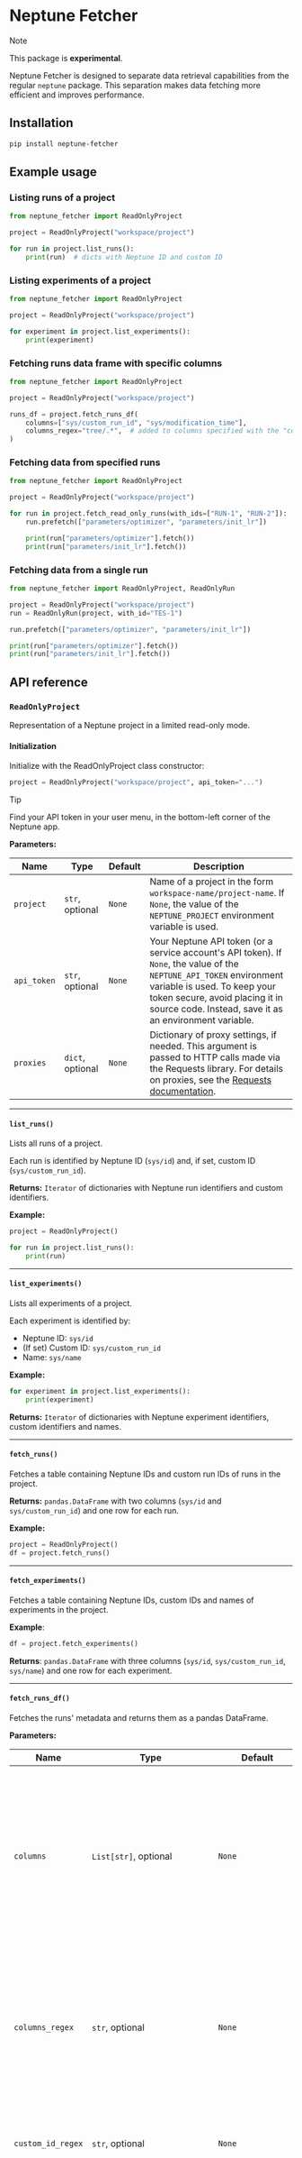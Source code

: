 # Neptune Fetcher

> [!NOTE]
> This package is **experimental**.

Neptune Fetcher is designed to separate data retrieval capabilities from the regular `neptune` package. This separation makes data fetching more efficient and improves performance.

## Installation

```bash
pip install neptune-fetcher
```

## Example usage

### Listing runs of a project

```python
from neptune_fetcher import ReadOnlyProject

project = ReadOnlyProject("workspace/project")

for run in project.list_runs():
    print(run)  # dicts with Neptune ID and custom ID
```

### Listing experiments of a project

```python
from neptune_fetcher import ReadOnlyProject

project = ReadOnlyProject("workspace/project")

for experiment in project.list_experiments():
    print(experiment)
```

### Fetching runs data frame with specific columns

```python
from neptune_fetcher import ReadOnlyProject

project = ReadOnlyProject("workspace/project")

runs_df = project.fetch_runs_df(
    columns=["sys/custom_run_id", "sys/modification_time"],
    columns_regex="tree/.*",  # added to columns specified with the "columns" parameter
)
```

### Fetching data from specified runs

```python
from neptune_fetcher import ReadOnlyProject

project = ReadOnlyProject("workspace/project")

for run in project.fetch_read_only_runs(with_ids=["RUN-1", "RUN-2"]):
    run.prefetch(["parameters/optimizer", "parameters/init_lr"])

    print(run["parameters/optimizer"].fetch())
    print(run["parameters/init_lr"].fetch())
```

### Fetching data from a single run

```python
from neptune_fetcher import ReadOnlyProject, ReadOnlyRun

project = ReadOnlyProject("workspace/project")
run = ReadOnlyRun(project, with_id="TES-1")

run.prefetch(["parameters/optimizer", "parameters/init_lr"])

print(run["parameters/optimizer"].fetch())
print(run["parameters/init_lr"].fetch())
```

## API reference

### `ReadOnlyProject`

Representation of a Neptune project in a limited read-only mode.

#### Initialization

Initialize with the ReadOnlyProject class constructor:

```python
project = ReadOnlyProject("workspace/project", api_token="...")
```

> [!TIP]
> Find your API token in your user menu, in the bottom-left corner of the Neptune app.

__Parameters:__

| Name        | Type             | Default | Description                                                               |
|-------------|------------------|---------|---------------------------------------------------------------------------|
| `project`   | `str`, optional  | `None`  | Name of a project in the form `workspace-name/project-name`. If `None`, the value of the `NEPTUNE_PROJECT` environment variable is used. |
| `api_token` | `str`, optional  | `None`  | Your Neptune API token (or a service account's API token). If `None`, the value of the `NEPTUNE_API_TOKEN` environment variable is used. To keep your token secure, avoid placing it in source code. Instead, save it as an environment variable. |
| `proxies`   | `dict`, optional | `None`  | Dictionary of proxy settings, if needed. This argument is passed to HTTP calls made via the Requests library. For details on proxies, see the [Requests documentation](https://requests.readthedocs.io/). |

---

#### `list_runs()`

Lists all runs of a project.

Each run is identified by Neptune ID (`sys/id`) and, if set, custom ID (`sys/custom_run_id`).

__Returns:__ `Iterator` of dictionaries with Neptune run identifiers and custom identifiers.

__Example:__

```python
project = ReadOnlyProject()

for run in project.list_runs():
    print(run)
```

---


#### `list_experiments()`

Lists all experiments of a project.

Each experiment is identified by:

- Neptune ID: `sys/id`
- (If set) Custom ID: `sys/custom_run_id`
- Name: `sys/name`

__Example:__

```python
for experiment in project.list_experiments():
    print(experiment)
```

__Returns:__ `Iterator` of dictionaries with Neptune experiment identifiers, custom identifiers and names.

---


#### `fetch_runs()`

Fetches a table containing Neptune IDs and custom run IDs of runs in the project.

__Returns:__ `pandas.DataFrame` with two columns (`sys/id` and `sys/custom_run_id`) and one row for each run.

__Example:__

```python
project = ReadOnlyProject()
df = project.fetch_runs()
```

---


#### `fetch_experiments()`

Fetches a table containing Neptune IDs, custom IDs and names of experiments in the project.

__Example__:
```python
df = project.fetch_experiments()
```

__Returns__:
`pandas.DataFrame` with three columns (`sys/id`, `sys/custom_run_id`, `sys/name`) and one row for each experiment.

---


#### `fetch_runs_df()`

Fetches the runs' metadata and returns them as a pandas DataFrame.

__Parameters:__

| Name              | Type                                          | Default             | Description                |
|-------------------|-----------------------------------------------|---------------------|----------------------------|
| `columns`         | `List[str]`, optional                         | `None`              | Names of columns to include in the table, as a list of field names. The Neptune ID (`sys/id`) is included automatically. If `None`, all the columns of the experiments table are included. **Note:** When using one or both of the `columns` and `columns_regex` parameters, the total number of matched columns must not exceed 100. |
| `columns_regex`   | `str`, optional                               | `None`              | A regex pattern to filter columns by name. Use this parameter to include columns in addition to the ones specified by the `columns` parameter. **Note:** When using one or both of the `columns` and `columns_regex` parameters, the total number of matched columns must not exceed 100. |
| `custom_id_regex` | `str`, optional                               | `None`              | A regex pattern to filter the runs by custom ID. When applied, the total number of matched runs must not exceed 100. |
| `with_ids`        | `List[str]`, optional                         | `None`              | List of multiple Neptune IDs. Example: `["NLU-1", "NLU-2"]`. Matching any element of the list is sufficient to pass the criterion. |
| `custom_ids` | `List[str]`, optional                         | `None`              | List of multiple custom IDs. Example: `["nostalgic_shockley", "high_albattani"]`. Matching any element of the list is sufficient to pass the criterion. |
| `states`          | `List[str]`, optional                         | `None`              | List of states. Possible values: `"inactive"`, `"active"`. "Active" means that at least one process is connected to the run. Matching any element of the list is sufficient to pass the criterion. |
| `owners`          | `List[str]`, optional                         | `None`              | List of multiple owners. Example:  `["frederic", "josh"]`. The owner is the user who created the run. Matching any element of the list is sufficient to pass the criterion. |
| `tags`            | `List[str]`, optional                         | `None`              | A list of tags. Example: `"lightGBM"` or `["pytorch", "cycleLR"]`. **Note:** Only runs that have all specified tags will pass this criterion. |
| `trashed`         | `bool`, optional                              | `False`             | Whether to retrieve trashed runs. If `True`, only trashed runs are retrieved. If `False`, only non-trashed runs are retrieved. If `None` or left empty, all run objects are retrieved, including trashed ones. |
| `limit`           | `int`, optional                               | `None`              | Maximum number of runs to fetch. If `None`, all runs are fetched. |
| `sort_by`         | `str`, optional                               | `sys/creation_time` | Name of the field to sort the results by. The field must represent a simple type (string, float, integer). |
| `ascending`       | `bool`, optional                              | `False`             | Whether to sort the entries in ascending order of the sorting column values. |
| `progress_bar`    | `bool`, `Type[ProgressBarCallback]`, optional | `None`              | Set to `False `to disable the download progress bar, or pass a type of ProgressBarCallback to [use your own progress bar](https://docs.neptune.ai/usage/querying_metadata/#using-a-custom-progress-bar). If set to `None` or `True`, the default tqdm-based progress bar will be used. |

__Returns:__ `pandas.DataFrame`: A pandas DataFrame containing metadata of the fetched runs.

> [!IMPORTANT]
> When using a regular expression to filter runs or columns, the total number of matched entries must not exceed 100.

Specifically, you can fetch a data frame with a maximum of:

- 100 columns, when using `columns` or `columns_regex` to filter columns.
- 100 runs, when using `custom_id_regex` to filter runs.

__Examples:__

Fetch all runs, with specific columns:

```python
project = ReadOnlyProject()

runs_df = project.fetch_runs_df(
    columns=["sys/custom_run_id", "sys/modification_time", "training/lr"]
)
```

Fetch all runs, with specific columns and extra columns that match a regex pattern:

```python
runs_df = project.fetch_runs_df(
    columns=["sys/custom_run_id", "sys/modification_time"],
    columns_regex="tree/.*",
)
```

Fetch runs by specific ID:

```python
specific_runs_df = my_project.fetch_runs_df(custom_ids=["nostalgic_shockley", "high_albattani"])
```

---


#### `fetch_experiments_df()`

Fetches the experiments' metadata and returns them as a pandas DataFrame.

__Parameters__:

| Name              | Type                                          | Default             | Description                                                                                                                                                                                                                                                                            |
|-------------------|-----------------------------------------------|---------------------|----------------------------------------------------------------------------------------------------------------------------------------------------------------------------------------------------------------------------------------------------------------------------------------|
| `columns`         | `List[str]`, optional                         | `None`              | Names of columns to include in the table, as a list of field names. The Neptune ID (`"sys/id"`) is included automatically. If `None`, all the columns of the experiments table are included. **Note:** When using one or both of the `columns` and `columns_regex` parameters, the total number of matched columns must not exceed 100. |
| `columns_regex`   | `str`, optional                               | `None`              | A regex pattern to filter columns by name. Use this parameter to include columns in addition to the ones specified by the `columns` parameter. **Note:** When using one or both of the `columns` and `columns_regex` parameters, the total number of matched columns must not exceed 100. |
| `names_regex` | `str`, optional | `None` | A regex pattern to filter the experiments by name. When applied, it needs to limit the number of experiments to 100 or fewer.                                                                                                                                                          |
| `custom_id_regex` | `str`, optional                               | `None`              | A regex pattern to filter the experiments by custom ID. When applied, it needs to limit the number of experiments to 100 or fewer.                                                                                                                                                     |
| `with_ids`        | `List[str]`, optional                         | `None`              | List of multiple Neptune IDs. Example: `["NLU-1", "NLU-2"]`. Matching any element of the list is sufficient to pass the criterion.                                                                                                                                                     |
| `custom_ids` | `List[str]`, optional                         | `None`              | List of multiple custom IDs. Example: `["nostalgic_shockley", "high_albattani"]`. Matching any element of the list is sufficient to pass the criterion.                                                                                                                                |
| `states`          | `List[str]`, optional                         | `None`              | List of states. Possible values: `"inactive"`, `"active"`. "Active" means that at least one process is connected to the experiment. Matching any element of the list is sufficient to pass the criterion.                                                                              |
| `owners`          | `List[str]`, optional                         | `None`              | List of multiple owners. Example:  `["frederic", "josh"]`. The owner is the user who created the experiement. Matching any element of the list is sufficient to pass the criterion.                                                                                                    |
| `tags`            | `List[str]`, optional                         | `None`              | A list of tags. Example: `"lightGBM"` or `["pytorch", "cycleLR"]`. **Note:** Only experiments that have all specified tags will pass this criterion.                                                                                                                                   |
| `trashed`         | `bool`, optional                              | `False`             | Whether to retrieve trashed experiments. If `True`, only trashed experiments are retrieved. If `False`, only non-trashed experiments are retrieved. If `None` or left empty, all experiment objects are retrieved, including trashed ones.                                             |
| `limit`           | `int`, optional                               | `None`              | Maximum number of experiments to fetch. If `None`, all experiments are fetched.                                                                                                                                                                                                        |
| `sort_by`         | `str`, optional                               | `sys/creation_time` | Name of the field to sort the results by. The field must represent a simple type (string, float, integer).                                                                                                                                                                             |
| `ascending`       | `bool`, optional                              | `False`             | Whether to sort the entries in ascending order of the sorting column values.                                                                                                                                                                                                           |
| `progress_bar`    | `bool`, `Type[ProgressBarCallback]`, optional | `None`              | Set to `False `to disable the download progress bar, or pass a type of ProgressBarCallback to [use your own progress bar](https://docs.neptune.ai/usage/querying_metadata/#using-a-custom-progress-bar). If set to `None` or `True`, the default tqdm-based progress bar will be used. |

__Returns:__ `pandas.DataFrame`: A pandas DataFrame containing metadata of the fetched experiments.

> [!IMPORTANT]
> When using a regular expression to filter experiments or columns, the total number of matched entries must not exceed 100.

Specifically, you can fetch a data frame with a maximum of:

- 100 columns, when using `columns` or `columns_regex` to filter columns.
- 100 experiments, when using `names_regex` or `custom_id_regex` to filter experiments.

__Examples:__

Fetch all experiments with specific columns:

```python
experiments_df = project.fetch_experiments_df(
    columns=["sys/custom_run_id", "sys/modification_time", "training/lr"]
)
```

Fetch all experiments with specific columns and extra columns that match a regex pattern:

```python
experiments_df = project.fetch_experiments_df(
    columns=["sys/custom_run_id", "sys/modification_time"],
    columns_regex="tree/.*",
)
```

Fetch experiments by specific IDs:

```python
specific_experiments_df = my_project.fetch_experiments_df(
    custom_ids=["nostalgic_shockley", "high_albattani"]
)
```

---

#### `fetch_read_only_runs()`

List runs of the project in the form of ReadOnlyRun.

__Parameters:__

| Name         | Type                  | Default | Description                       |
|--------------|-----------------------|---------|-----------------------------------|
| `with_ids`   | `Optional[List[str]]` | `None`  | List of Neptune run IDs to fetch. |
| `custom_ids` | `Optional[List[str]]` | `None`  | List of custom run IDs to fetch.  |

__Returns:__ Iterator of ReadOnlyRun objects.

__Example:__

```python
project = ReadOnlyProject()

for run in project.fetch_read_only_runs(custom_ids=["nostalgic_shockley", "high_albattani"]):
    ...
```

---

### `ReadOnlyRun`

Representation of a Neptune run in a limited read-only mode.

#### Initialization

Can be created

- with the class constructor:

    ```python
    project = ReadOnlyProject()
    run = ReadOnlyRun(project, with_id="TES-1")
    ```

- or as a result of the [`fetch_read_only_runs()`](#fetch_read_only_runs) method of the `ReadOnlyProject` class:

    ```python
    for run in project.fetch_read_only_runs(
        custom_ids=["nostalgic_shockley", "high_albattani"]):
        ...
    ```

__Parameters:__

| Name                | Type              | Default | Description                                                      |
|---------------------|-------------------|---------|------------------------------------------------------------------|
| `read_only_project` | `ReadOnlyProject` | -       | Source project from which run will be fetched.                   |
| `with_id`           | `Optional[str]`   | `None`  | ID of the Neptune run to fetch. Example: `RUN-1`. Exclusive with the `custom_id` parameter. |
| `custom_id`         | `Optional[str]`   | `None`  | Custom ID of the Neptune run to fetch. Example: `high_albattani`. Exclusive with the `with_id` parameter. |

__Example:__

```python
from neptune_fetcher import ReadOnlyProject, ReadOnlyRun

project = ReadOnlyProject("workspace-name/project-name", api_token="...")
run = ReadOnlyRun(project, custom_id="high_albattani")
```

---

#### `.field_names`

List of run field names.

A _field_ is the location where a piece of metadata is stored in the run.

__Returns:__ Iterator of run fields as strings.

__Example:__

```python
for run in project.fetch_read_only_runs(custom_ids=["nostalgic_shockley", ...]):
    print(list(run.field_names))
```

---

#### Field lookup: `run[field_name]`

Used to access a specific field of a run. See [Available types](#available-types).

__Returns:__ An internal object used to operate on a specific field.

__Example:__

```python
run = ReadOnlyRun(...)
custom_id = run["sys/custom_run_id"].fetch()
```

---

#### `prefetch()`

Pre-fetches a batch of fields to the internal cache.

Improves the performance of access to consecutive field values.

Supported Neptune field types:

- [`Boolean`](#boolean)
- [`Datetime`](#datetime)
- [`Float`](#float)
- [`FloatSeries`](#floatseries)
- [`Integer`](#integer)
- [`ObjectState`](#objectstate)
- [`String`](#string)
- [`StringSet`](#stringset)

__Parameters:__

| Name    | Type        | Default | Description                                |
|---------|-------------|---------|--------------------------------------------|
| `paths` | `List[str]` | -       | List of field paths to fetch to the cache. |

__Example:__

```python
run = ReadOnlyRun(...)
run.prefetch(["parameters/optimizer", "parameter/init_lr"])
# No more calls to the API
print(run["parameters/optimizer"].fetch())
print(run["parameter/init_lr"].fetch())
```

## Supported field types

This section lists the available field types and data retrieval operations.

---

### `Boolean`

#### `fetch()`

Retrieves a `bool` value either from the internal cache (see [`prefetch()`](#prefetch)) or from the API.

__Example:__

```python
status = run["sys/failed"].fetch()
```

---

### `Datetime`

#### `fetch()`

Retrieves a `datetime.datetime` value either from the internal cache (see [`prefetch()`](#prefetch)) or from the API.

__Example:__

```python
created_at = run["sys/creation_time"].fetch()
```

---

### `Float`

#### `fetch()`

Retrieves a `float` value either from the internal cache (see [`prefetch()`](#prefetch)) or from the API.

__Example:__

```python
f1 = run["scores/f1"].fetch()
```

---

### `FloatSeries`

#### `fetch()` or `fetch_last()`

Retrieves the last value of a series, either from the internal cache (see [`prefetch()`](#prefetch)) or from the API.

__Returns:__ `Optional[float]`

__Example:__

```python
loss = run["loss"].fetch_last()
```

#### `fetch_values()`

Retrieves all values of the series from the API.

__Parameters:__

| Name                | Type   | Default | Description                                                  |
|---------------------|--------|---------|--------------------------------------------------------------|
| `include_timestamp` | `bool` | True    | Whether the fetched data should include the timestamp field. |

__Returns:__ `pandas.DataFrame`

__Example:__

```python
values = run["loss"].fetch_values()
```

---

### `Integer`

#### `fetch()`

Retrieves an `int` value either from the internal cache (see [`prefetch()`](#prefetch)) or from the API.

__Example:__

```python
batch_size = run["batch_size"].fetch()
```

---

### `ObjectState`

#### `fetch()`

Retrieves the state of a run either from the internal cache (see [`prefetch()`](#prefetch)) or from the API.

__Returns:__ `str`

> [!NOTE]
> The state can be **active** or **inactive**. It refers to whether new data was recently logged to the run.
> To learn more about this field, see [System namespace: State](https://docs.neptune.ai/api/sys/#state) in the Neptune docs.

__Example:__

```python
state = run["sys/state"].fetch()
```

---

### `String`

#### `fetch()`

Retrieves a `str` value either from the internal cache (see [`prefetch()`](#prefetch)) or from the API.

__Example:__

```python
token = run["token"].fetch()
```

---

### `StringSet`

#### `fetch()`

Retrieves a `dict` of `str` values either from the internal cache (see [`prefetch()`](#prefetch)) or from the API.

__Example:__

```python
groups = run["sys/group_tags"].fetch()
```

## License

This project is licensed under the Apache License Version 2.0. For more details, see [Apache License Version 2.0](http://www.apache.org/licenses/LICENSE-2.0).
